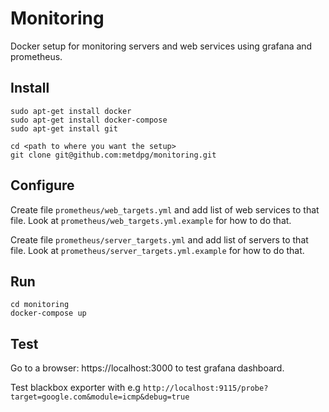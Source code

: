 # Monitoring

Docker setup for monitoring servers and web services using grafana and prometheus.

## Install

```shell
sudo apt-get install docker
sudo apt-get install docker-compose
sudo apt-get install git
```

```shell
cd <path to where you want the setup>
git clone git@github.com:metdpg/monitoring.git
```

## Configure

Create file `prometheus/web_targets.yml` and add list of web services to that file. Look at `prometheus/web_targets.yml.example` for how to do that.

Create file `prometheus/server_targets.yml` and add list of servers to that file.  Look at `prometheus/server_targets.yml.example` for how to do that.

## Run

```shell
cd monitoring
docker-compose up
```

## Test

Go to a browser: https://localhost:3000 to test grafana dashboard.

Test blackbox exporter with e.g `http://localhost:9115/probe?target=google.com&module=icmp&debug=true`